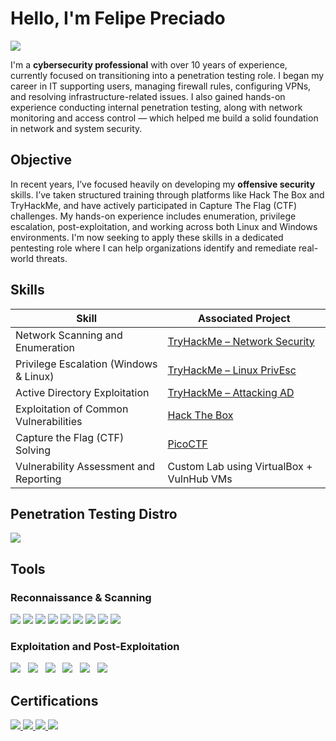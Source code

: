 # Hello, I'm Felipe Preciado
<a href="https://www.linkedin.com/in/felipe-preciado-vel%C3%A1zquez-a78470b4/"><img src="https://img.shields.io/badge/-LinkedIn-0072b1?&style=for-the-badge&logo=linkedin&logoColor=white" /></a>

I'm a **cybersecurity professional** with over 10 years of experience, currently focused on transitioning into a penetration testing role. I began my career in IT supporting users, managing firewall rules, configuring VPNs, and resolving infrastructure-related issues. I also gained hands-on experience conducting internal penetration testing, along with network monitoring and access control — which helped me build a solid foundation in network and system security.

## Objective

In recent years, I’ve focused heavily on developing my **offensive security** skills. I’ve taken structured training through platforms like Hack The Box and TryHackMe, and have actively participated in Capture The Flag (CTF) challenges. My hands-on experience includes enumeration, privilege escalation, post-exploitation, and working across both Linux and Windows environments. I'm now seeking to apply these skills in a dedicated pentesting role where I can help organizations identify and remediate real-world threats.

## Skills

| Skill                                         | Associated Project                                 |
|----------------------------------------------|----------------------------------------------------|
| Network Scanning and Enumeration              | <a href="https://tryhackme.com/room/networksecurity">TryHackMe – Network Security</a> |
| Privilege Escalation (Windows & Linux)        | <a href="https://tryhackme.com/room/linprivesc">TryHackMe – Linux PrivEsc</a> |
| Active Directory Exploitation                 | <a href="https://tryhackme.com/room/attackingad">TryHackMe – Attacking AD</a> |
| Exploitation of Common Vulnerabilities        | <a href="https://www.hackthebox.com/">Hack The Box</a> |
| Capture the Flag (CTF) Solving                | <a href="https://picoctf.org/">PicoCTF</a> |
| Vulnerability Assessment and Reporting        | Custom Lab using VirtualBox + VulnHub VMs          |

## Penetration Testing Distro
<div>
    <img src="https://img.shields.io/badge/-Kali%20Linux-557C94?&style=for-the-badge&logo=Kali-Linux&logoColor=white" /><br />
</div>

## Tools

### Reconnaissance & Scanning
<div>
    <img src="https://img.shields.io/badge/-Nmap-10999F?&style=for-the-badge&logo=Nmap&logoColor=white" />
    <img src="https://img.shields.io/badge/-Netcat-1D1D1D?&style=for-the-badge&logo=gnu&logoColor=white" />
    <img src="https://img.shields.io/badge/-DNSrecon-F17A0A?&style=for-the-badge&logoColor=white" />
    <img src="https://img.shields.io/badge/-Shodan-E22E2A?&style=for-the-badge&logo=Shodan&logoColor=white" />
    <img src="https://img.shields.io/badge/-Burp%20Suite-4E5D6C?&style=for-the-badge&logo=BurpSuite&logoColor=white" />
    <img src="https://img.shields.io/badge/-Nikto-0078D7?&style=for-the-badge&logo=nikto&logoColor=white" />
    <img src="https://img.shields.io/badge/-WhatWeb-5A5A5A?&style=for-the-badge&logoColor=white" />
    <img src="https://img.shields.io/badge/-Gobuster-2A2A2A?&style=for-the-badge&logoColor=white" />
    <img src="https://img.shields.io/badge/-FFUF-3C6E71?&style=for-the-badge&logoColor=white" />
</div>

### Exploitation and Post-Exploitation
<div>
    <img src="https://img.shields.io/badge/-Hashcat-4C1F70?&style=flat&logo=hashicorp&logoColor=white" />  
    <img src="https://img.shields.io/badge/-Mimikatz-1F1F1F?&style=flat&logo=windows&logoColor=white" />  
    <img src="https://img.shields.io/badge/-Ligolo-0E79B2?&style=flat&logo=gnu&logoColor=white" />  
    <img src="https://img.shields.io/badge/-BloodHound-720026?&style=flat&logo=windows&logoColor=white" />  
    <img src="https://img.shields.io/badge/-SearchSploit-007ACC?&style=flat&logo=exploitdb&logoColor=white" />  
    <img src="https://img.shields.io/badge/-Impacket-EE4C2C?&style=flat&logo=python&logoColor=white" />
</div>

## Certifications
<div>
    <a href="https://www.credly.com/badges/c69a9be8-b47d-459d-b25b-3a72e396bd14/public_url"><img src="https://img.shields.io/badge/-Cisco%20Firepower-EE0000?&style=for-the-badge&logo=cisco&logoColor=white" />
    <a href="https://www.credly.com/badges/23ee3a9f-c128-4028-865b-117b5911c9d4/public_url"><img src="https://img.shields.io/badge/-Splunk-FF7300?&style=for-the-badge&logo=Splunk&logoColor=white" />
    <img src="https://img.shields.io/badge/-Guardicore-00A6F3?&style=for-the-badge&logo=guardicore&logoColor=white" />
    <img src="https://img.shields.io/badge/-Fortinet-ED1C24?&style=for-the-badge&logo=fortinet&logoColor=white" />
</div>
